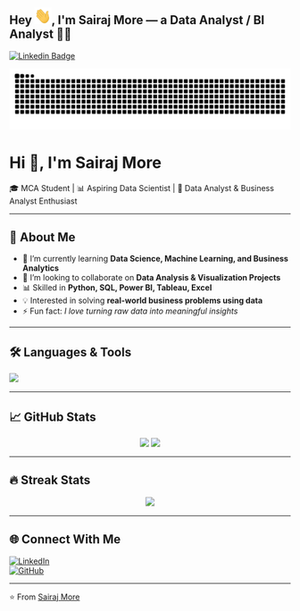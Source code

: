 ## Hey <img alt="Hi" src="Hi.gif" width="30px" height="30px" />, I'm Sairaj More — a Data Analyst / BI Analyst 👨‍💻

[![Linkedin Badge](https://img.shields.io/badge/-@SairajMore-0e76a8?style=flat&logo=Linkedin&logoColor=white)](www.linkedin.com/in/sairaj-more-849812319)

<img src="https://raw.githubusercontent.com/AkashRajpurohit/AkashRajpurohit/master/assets/github-snake-dark.svg" />

# Hi 👋, I'm Sairaj More  

🎓 MCA Student | 📊 Aspiring Data Scientist | 💼 Data Analyst & Business Analyst Enthusiast  

---

## 🚀 About Me  
- 🌱 I’m currently learning **Data Science, Machine Learning, and Business Analytics**  
- 👯 I’m looking to collaborate on **Data Analysis & Visualization Projects**  
- 📊 Skilled in **Python, SQL, Power BI, Tableau, Excel**  
- 💡 Interested in solving **real-world business problems using data**  
- ⚡ Fun fact: *I love turning raw data into meaningful insights*  

---

## 🛠️ Languages & Tools  
<p align="left">
<img src="https://skillicons.dev/icons?i=python,java,html,css,js,mysql,git,github,vscode,figma" />
</p>

---

## 📈 GitHub Stats  
<p align="center">
  <img src="https://github-readme-stats.vercel.app/api?username=sairaj-more&show_icons=true&theme=tokyonight" height="160px"/>
  <img src="https://github-readme-stats.vercel.app/api/top-langs/?username=sairaj-more&layout=compact&theme=tokyonight" height="160px"/>
</p>

---

## 🔥 Streak Stats  
<p align="center">
  <img src="https://github-readme-streak-stats.herokuapp.com/?user=sairaj-more&theme=tokyonight" height="160px"/>
</p>

---

## 🌐 Connect With Me  
[![LinkedIn](https://img.shields.io/badge/LinkedIn-blue?style=for-the-badge&logo=linkedin)](https://www.linkedin.com/in/sairaj-more-849812319)  
[![GitHub](https://img.shields.io/badge/GitHub-black?style=for-the-badge&logo=github)](https://github.com/sairaj-more)  

---

⭐️ From [Sairaj More](https://github.com/sairaj-more)

